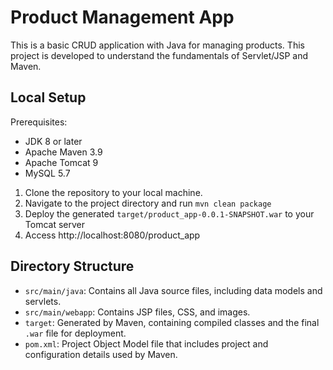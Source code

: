 # Product Management App
This is a basic CRUD application with Java for managing products. This project is developed to understand the fundamentals of Servlet/JSP and Maven.

## Local Setup

Prerequisites:

- JDK 8 or later
- Apache Maven 3.9
- Apache Tomcat 9
- MySQL 5.7

1. Clone the repository to your local machine.
2. Navigate to the project directory and run `mvn clean package`
3. Deploy the generated `target/product_app-0.0.1-SNAPSHOT.war` to your Tomcat server
4. Access http://localhost:8080/product_app

## Directory Structure

- `src/main/java`: Contains all Java source files, including data models and servlets.
- `src/main/webapp`: Contains JSP files, CSS, and images.
- `target`: Generated by Maven, containing compiled classes and the final `.war` file for deployment.
- `pom.xml`: Project Object Model file that includes project and configuration details used by Maven.
